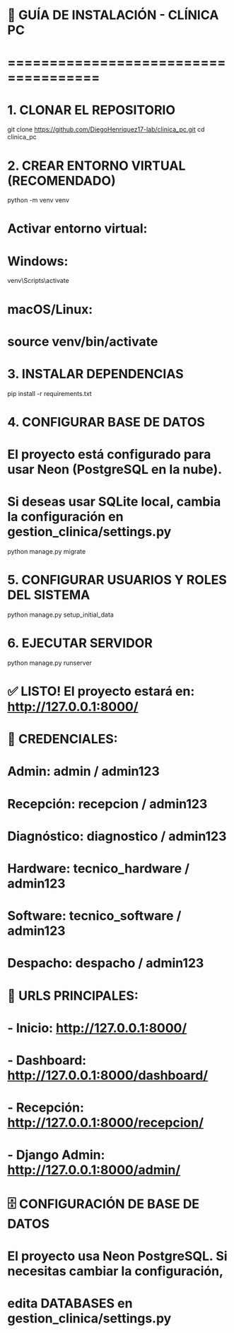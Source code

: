 # 🚀 GUÍA DE INSTALACIÓN - CLÍNICA PC
# =====================================

# 1. CLONAR EL REPOSITORIO
git clone https://github.com/DiegoHenriquez17-lab/clinica_pc.git
cd clinica_pc

# 2. CREAR ENTORNO VIRTUAL (RECOMENDADO)
python -m venv venv

# Activar entorno virtual:
# Windows:
venv\Scripts\activate
# macOS/Linux:
# source venv/bin/activate

# 3. INSTALAR DEPENDENCIAS
pip install -r requirements.txt

# 4. CONFIGURAR BASE DE DATOS
# El proyecto está configurado para usar Neon (PostgreSQL en la nube).
# Si deseas usar SQLite local, cambia la configuración en gestion_clinica/settings.py
python manage.py migrate

# 5. CONFIGURAR USUARIOS Y ROLES DEL SISTEMA
python manage.py setup_initial_data

# 6. EJECUTAR SERVIDOR
python manage.py runserver

# ✅ LISTO! El proyecto estará en: http://127.0.0.1:8000/

# 🔑 CREDENCIALES:
# Admin: admin / admin123
# Recepción: recepcion / admin123
# Diagnóstico: diagnostico / admin123
# Hardware: tecnico_hardware / admin123
# Software: tecnico_software / admin123
# Despacho: despacho / admin123

# 📱 URLS PRINCIPALES:
# - Inicio: http://127.0.0.1:8000/
# - Dashboard: http://127.0.0.1:8000/dashboard/
# - Recepción: http://127.0.0.1:8000/recepcion/
# - Django Admin: http://127.0.0.1:8000/admin/

# 🗄️ CONFIGURACIÓN DE BASE DE DATOS
# El proyecto usa Neon PostgreSQL. Si necesitas cambiar la configuración,
# edita DATABASES en gestion_clinica/settings.py
